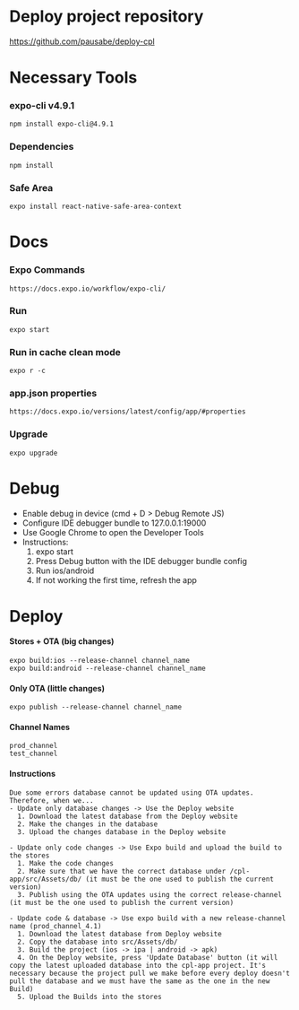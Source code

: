 # Deploy project repository
https://github.com/pausabe/deploy-cpl

# Necessary Tools
### expo-cli v4.9.1

    npm install expo-cli@4.9.1

### Dependencies

    npm install

### Safe Area

    expo install react-native-safe-area-context

# Docs
### Expo Commands

    https://docs.expo.io/workflow/expo-cli/

### Run

    expo start

### Run in cache clean mode

    expo r -c

### app.json properties

    https://docs.expo.io/versions/latest/config/app/#properties

### Upgrade

    expo upgrade

# Debug

- Enable debug in device (cmd + D > Debug Remote JS)
- Configure IDE debugger bundle to 127.0.0.1:19000
- Use Google Chrome to open the Developer Tools
- Instructions:
  1. expo start
  2. Press Debug button with the IDE debugger bundle config
  3. Run ios/android
  4. If not working the first time, refresh the app

# Deploy
#### Stores + OTA (big changes)

    expo build:ios --release-channel channel_name
    expo build:android --release-channel channel_name

#### Only OTA (little changes)

    expo publish --release-channel channel_name

#### Channel Names

    prod_channel
    test_channel

#### Instructions

    Due some errors database cannot be updated using OTA updates.
    Therefore, when we...
    - Update only database changes -> Use the Deploy website
      1. Download the latest database from the Deploy website
      2. Make the changes in the database
      3. Upload the changes database in the Deploy website

    - Update only code changes -> Use Expo build and upload the build to the stores
      1. Make the code changes
      2. Make sure that we have the correct database under /cpl-app/src/Assets/db/ (it must be the one used to publish the current version)
      3. Publish using the OTA updates using the correct release-channel (it must be the one used to publish the current version)

    - Update code & database -> Use expo build with a new release-channel name (prod_channel_4.1)
      1. Download the latest database from Deploy website
      2. Copy the database into src/Assets/db/
      3. Build the project (ios -> ipa | android -> apk)
      4. On the Deploy website, press 'Update Database' button (it will copy the latest uploaded database into the cpl-app project. It's necessary because the project pull we make before every deploy doesn't pull the database and we must have the same as the one in the new Build)
      5. Upload the Builds into the stores

